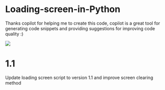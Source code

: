 # Loading-screen-in-Python
Thanks copilot for helping me to create this code, copilot is a great tool for generating code snippets and providing suggestions for improving code quality :)


<img src="https://encrypted-tbn0.gstatic.com/images?q=tbn:ANd9GcSt4OCzkyILO-Mi44yczdwUMBVro6pebWaFAQ&s">

# 1.1
Update loading screen script to version 1.1 and improve screen clearing method